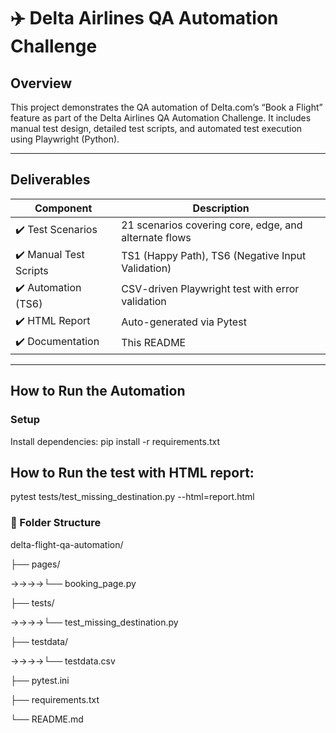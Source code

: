 # ✈️ Delta Airlines QA Automation Challenge

## Overview
This project demonstrates the QA automation of Delta.com’s “Book a Flight” feature as part of the Delta Airlines QA Automation Challenge. It includes manual test design, detailed test scripts, and automated test execution using Playwright (Python).

---

## Deliverables

| Component               | Description                                           |
|------------------------|-------------------------------------------------------|
| ✔️ Test Scenarios       | 21 scenarios covering core, edge, and alternate flows |
| ✔️ Manual Test Scripts  | TS1 (Happy Path), TS6 (Negative Input Validation)     |
| ✔️ Automation (TS6)     | CSV-driven Playwright test with error validation      |
| ✔️ HTML Report          | Auto-generated via Pytest                            |
| ✔️ Documentation        | This README                                           |

---

## How to Run the Automation
### Setup
Install dependencies:
pip install -r requirements.txt

## How to Run the test with HTML report:
pytest tests/test_missing_destination.py --html=report.html


### 📁 Folder Structure

delta-flight-qa-automation/

├── pages/

→→→→└── booking_page.py

├── tests/

→→→→└── test_missing_destination.py

├── testdata/

→→→→└── testdata.csv

├── pytest.ini

├── requirements.txt

└── README.md

